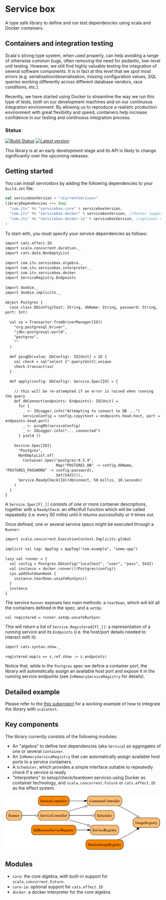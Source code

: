 # Service box

A type safe library to define and run test dependencies using scala and Docker containers.

## Containers and integration testing

Scala's strong type system, when used properly, can help avoiding a range of otherwise common bugs, 
often removing the need for pedantic, low-level unit testing. However, we still find highly valuable testing the integration of several software 
components. It is in fact at this level that we spot most errors (e.g. serialisation/deserialisation, 
missing configuration values, SQL queries working differently across different database vendors, race conditions, etc.).

Recently, we have started using Docker to streamline the way we run this type of tests, both on
our development machines and on our continuous integration environment. 
By allowing us to reproduce a realistic production environment with great flexibility and speed, containers
help increase confidence in our testing and continuous integration process.

### Status

[![Build Status](https://travis-ci.org/ITV/servicebox.svg?branch=master)](https://travis-ci.org/ITV/servicebox)
[![Latest version](https://index.scala-lang.org/itv/servicebox/servicebox-core/latest.svg?color=orange&v=1)](https://index.scala-lang.org/itv/servicebox/servicebox-core)

This library is at an early development stage and its API is likely to change significantly over the upcoming releases.

## Getting started

You can install servicebox by adding the following dependencies to your `build.sbt` file:

```scala
val serviceboxVersion = "<CurrentVersion>"
libraryDependencies ++= Seq(
  "com.itv" %% "servicebox-core" % serviceboxVersion,
  "com.itv" %% "servicebox-docker" % serviceboxVersion, //docker support
  "com.itv" %% "servicebox-docker-io" % serviceboxVersion, //optional module to use `cats.effect.IO` instead of `scala.concurrent.Future`
)
```

To start with, you must specify your service dependencies as follows:

```tut:silent
import cats.effect.IO
import scala.concurrent.duration._
import cats.data.NonEmptyList

import com.itv.servicebox.algebra._
import com.itv.servicebox.interpreter._
import com.itv.servicebox.docker
import ServiceRegistry.Endpoints

import doobie._
import doobie.implicits._

object Postgres {
  case class DbConfig(host: String, dbName: String, password: String, port: Int)
  
  val xa = Transactor.fromDriverManager[IO](
    "org.postgresql.Driver", 
    "jdbc:postgresql:world",
    "postgres",
    "" 
  )
  
  def pingDb(value: DbConfig): IO[Unit] = IO {
    val check = sql"select 1".query[Unit].unique
    check.transact(xa)
  }

  def apply(config: DbConfig): Service.Spec[IO] = {

    // this will be re-attempted if an error is raised when running the query
    def dbConnect(endpoints: Endpoints): IO[Unit] =
      for {
        _ <- IOLogger.info("Attempting to connect to DB ...")
        serviceConfig = config.copy(host = endpoints.head.host, port = endpoints.head.port)
        _ <- pingDb(serviceConfig)
        _ <- IOLogger.info("... connected")
      } yield ()

    Service.Spec[IO](
      "Postgres",
      NonEmptyList.of(
        Container.Spec("postgres:9.5.4",
                       Map("POSTGRES_DB" -> config.dbName, "POSTGRES_PASSWORD" -> config.password),
                       Set(5432))),
      Service.ReadyCheck[IO](dbConnect, 50.millis, 10.seconds)
    )
  }
}
```

A `Service.Spec[F[_]]` consists of one or more container descriptions, together with a `ReadyCheck`: an effectfull function
which will be called repeatedly (i.e. every 50 millis) until it returns successfully or it times out.

Once defined, one or several service specs might be executed through a `Runner`:

```tut
import scala.concurrent.ExecutionContext.Implicits.global

implicit val tag: AppTag = AppTag("com.example", "some-app")

lazy val runner = {
  val config = Postgres.DbConfig("localhost", "user", "pass", 5432)
  val instance = docker.runner()(Postgres(config))
  sys.addShutdownHook {
    instance.tearDown.unsafeRunSync()
  }
  instance
}

```

The service `Runner` exposes two main methods: a `tearDown`, which will kill all the containers
defined in the spec, and a `setUp`:

```tut
val registered = runner.setUp.unsafeRunSync
```

This will return a list of `Service.Registered[F[_]]`: a representation of
a running service and its `Endpoints` (i.e. the host/port details needed to interact with it).

```tut
import cats.syntax.show._

registered.map(s => s.ref.show -> s.endpoints)
```

Notice that, while in the `Postgres` spec we define a container port, the library will automatically assign 
an available host port and expose it in the running service endpoints (see `InMemoryServiceRegistry` for details).

## Detailed example

Please refer to the [this subproject](example) for a working example of how to integrate the library
with `scalatest`.


## Key components

The library currently consists of the following modules:

- An "algebra" to define test dependencies (aka `Service`) as aggregates of one or several `Container`.
- An `InMemoryServiceRegistry` that can automatically assign available host ports to a service containers.
- A `Scheduler`, which provides a simple interface suitable to repeatedly check if a service is ready
- "Interpreters" to setup/check/teardown services using Docker as container technology, and `scala.concurrent.Future` or `cats.effect.IO`
as the effect system.

![Component diagram](docs/modules.png)

## Modules

- `core`: the core algebra, with built-in support for `scala.concurrent.Future`.
- `core-io`: optional support for `cats.effect.IO`
- `docker`: a docker interpreter for the core algebra.
